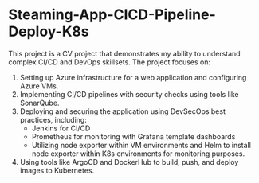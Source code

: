 # Steaming-App-CICD-Pipeline-Deploy-K8s

This project is a CV project that demonstrates my ability to understand complex CI/CD and DevOps skillsets. The project focuses on:

1. Setting up Azure infrastructure for a web application and configuring Azure VMs.
2. Implementing CI/CD pipelines with security checks using tools like SonarQube.
3. Deploying and securing the application using DevSecOps best practices, including:
   - Jenkins for CI/CD
   - Prometheus for monitoring with Grafana template dashboards
   - Utilizing node exporter within VM environments and Helm to install node exporter within K8s environments for monitoring purposes.
4. Using tools like ArgoCD and DockerHub to build, push, and deploy images to Kubernetes.